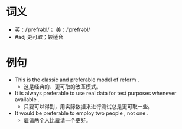 # 词义
- 英：/ˈprefrəbl/； 美：/ˈprefrəbl/
- #adj 更可取；较适合
# 例句
- This is the classic and preferable model of reform .
	- 这是经典的、更可取的改革模式。
- It is always preferable to use real data for test purposes whenever available .
	- 只要可以得到，用实际数据来进行测试总是更可取一些。
- It would be preferable to employ two people , not one .
	- 雇请两个人比雇请一个更好。
